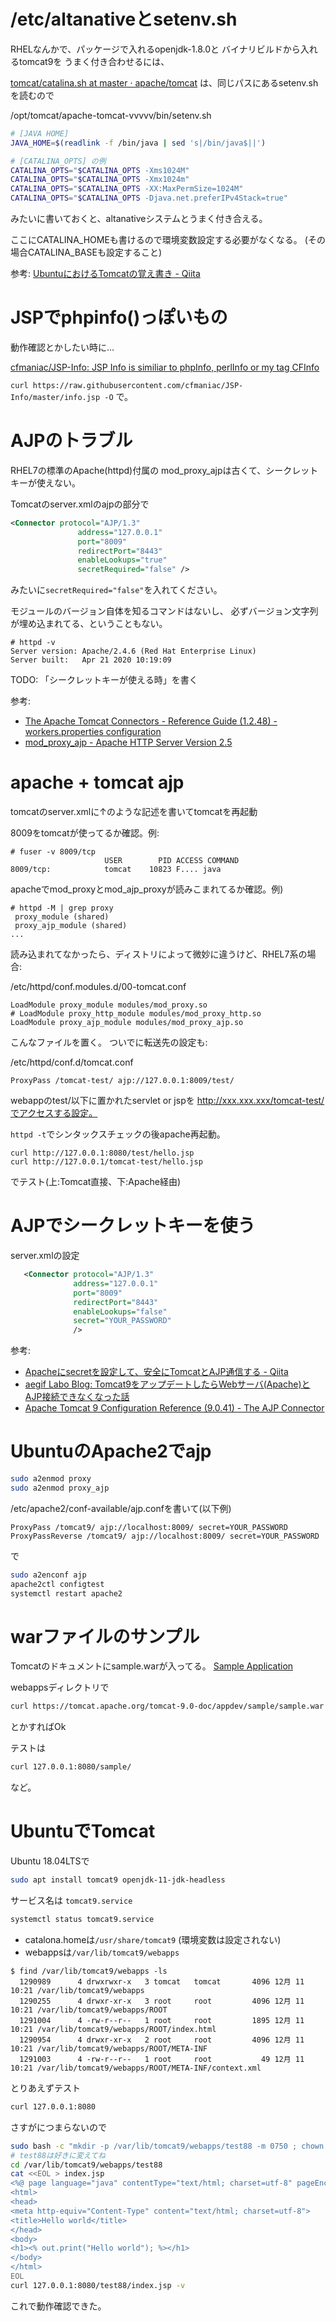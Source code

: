 
# /etc/altanativeとsetenv.sh

RHELなんかで、パッケージで入れるopenjdk-1.8.0と
バイナリビルドから入れるtomcat9を
うまく付き合わせるには、

[tomcat/catalina.sh at master · apache/tomcat](https://github.com/apache/tomcat/blob/master/bin/catalina.sh)
は、同じパスにあるsetenv.shを読むので

/opt/tomcat/apache-tomcat-vvvvv/bin/setenv.sh
```sh
# [JAVA HOME]
JAVA_HOME=$(readlink -f /bin/java | sed 's|/bin/java$||')

# [CATALINA_OPTS] の例
CATALINA_OPTS="$CATALINA_OPTS -Xms1024M"
CATALINA_OPTS="$CATALINA_OPTS -Xmx1024m"
CATALINA_OPTS="$CATALINA_OPTS -XX:MaxPermSize=1024M"
CATALINA_OPTS="$CATALINA_OPTS -Djava.net.preferIPv4Stack=true"
```
みたいに書いておくと、altanativeシステムとうまく付き合える。

ここにCATALINA_HOMEも書けるので環境変数設定する必要がなくなる。
(その場合CATALINA_BASEも設定すること)

参考:
[UbuntuにおけるTomcatの覚え書き - Qiita](https://qiita.com/hidekuro/items/119317f826253326e490)


# JSPでphpinfo()っぽいもの

動作確認とかしたい時に...

[cfmaniac/JSP-Info: JSP Info is similiar to phpInfo, perlInfo or my tag CFInfo](https://github.com/cfmaniac/JSP-Info)

`curl https://raw.githubusercontent.com/cfmaniac/JSP-Info/master/info.jsp -O`
で。


# AJPのトラブル

RHEL7の標準のApache(httpd)付属の
mod_proxy_ajpは古くて、シークレットキーが使えない。

Tomcatのserver.xmlのajpの部分で

```xml
<Connector protocol="AJP/1.3"
               address="127.0.0.1"
               port="8009"
               redirectPort="8443"
               enableLookups="true"
               secretRequired="false" />
```
みたいに`secretRequired="false"`を入れてください。

モジュールのバージョン自体を知るコマンドはないし、
必ずバージョン文字列が埋め込まれてる、ということもない。
```
# httpd -v
Server version: Apache/2.4.6 (Red Hat Enterprise Linux)
Server built:   Apr 21 2020 10:19:09
```

TODO: 「シークレットキーが使える時」を書く

参考:
- [The Apache Tomcat Connectors - Reference Guide (1.2.48) - workers.properties configuration](https://tomcat.apache.org/connectors-doc/reference/workers.html)
- [mod_proxy_ajp - Apache HTTP Server Version 2.5](https://httpd.apache.org/docs/trunk/en/mod/mod_proxy_ajp.html)

# apache + tomcat ajp

tomcatのserver.xmlに↑のような記述を書いてtomcatを再起動

8009をtomcatが使ってるか確認。例:
```
# fuser -v 8009/tcp
                     USER        PID ACCESS COMMAND
8009/tcp:            tomcat    10823 F.... java
```

apacheでmod_proxyとmod_ajp_proxyが読みこまれてるか確認。例)
```
# httpd -M | grep proxy
 proxy_module (shared)
 proxy_ajp_module (shared)
...
```

読み込まれてなかったら、ディストリによって微妙に違うけど、RHEL7系の場合:

/etc/httpd/conf.modules.d/00-tomcat.conf
```
LoadModule proxy_module modules/mod_proxy.so
# LoadModule proxy_http_module modules/mod_proxy_http.so
LoadModule proxy_ajp_module modules/mod_proxy_ajp.so
```
こんなファイルを置く。
ついでに転送先の設定も:

/etc/httpd/conf.d/tomcat.conf
```
ProxyPass /tomcat-test/ ajp://127.0.0.1:8009/test/
```
webappのtest/以下に置かれたservlet or jspを
http://xxx.xxx.xxx/tomcat-test/でアクセスする設定。

`httpd -t`でシンタックスチェックの後apache再起動。

```
curl http://127.0.0.1:8080/test/hello.jsp
curl http://127.0.0.1/tomcat-test/hello.jsp
```
でテスト(上:Tomcat直接、下:Apache経由)

# AJPでシークレットキーを使う

server.xmlの設定
```xml
   <Connector protocol="AJP/1.3"
              address="127.0.0.1"
              port="8009"
              redirectPort="8443"
              enableLookups="false"
              secret="YOUR_PASSWORD"
              />
```

参考:
- [Apacheにsecretを設定して、安全にTomcatとAJP通信する - Qiita](https://qiita.com/polarbear08/items/f016a0675e6c9637e7b8)
- [aegif Labo Blog: Tomcat9をアップデートしたらWebサーバ(Apache)とAJP接続できなくなった話](http://labo-blog.aegif.jp/2020/05/tomcat9webapacheajp.html)
- [Apache Tomcat 9 Configuration Reference (9.0.41) - The AJP Connector](https://tomcat.apache.org/tomcat-9.0-doc/config/ajp.html)

# UbuntuのApache2でajp

```sh
sudo a2enmod proxy
sudo a2enmod proxy_ajp
```

/etc/apache2/conf-available/ajp.confを書いて(以下例)
```
ProxyPass /tomcat9/ ajp://localhost:8009/ secret=YOUR_PASSWORD
ProxyPassReverse /tomcat9/ ajp://localhost:8009/ secret=YOUR_PASSWORD
```

で
```sh
sudo a2enconf ajp
apache2ctl configtest
systemctl restart apache2
```

# warファイルのサンプル

Tomcatのドキュメントにsample.warが入ってる。
[Sample Application](https://tomcat.apache.org/tomcat-9.0-doc/appdev/sample/)

webappsディレクトリで
```sh
curl https://tomcat.apache.org/tomcat-9.0-doc/appdev/sample/sample.war -O
```
とかすればOk

テストは
```sh
curl 127.0.0.1:8080/sample/
```
など。

# UbuntuでTomcat

Ubuntu 18.04LTSで
```sh
sudo apt install tomcat9 openjdk-11-jdk-headless
```
サービス名は `tomcat9.service`
```sh
systemctl status tomcat9.service
```
- catalona.homeは`/usr/share/tomcat9` (環境変数は設定されない)
- webappsは`/var/lib/tomcat9/webapps`

```
$ find /var/lib/tomcat9/webapps -ls
  1290989      4 drwxrwxr-x   3 tomcat   tomcat       4096 12月 11 10:21 /var/lib/tomcat9/webapps
  1290255      4 drwxr-xr-x   3 root     root         4096 12月 11 10:21 /var/lib/tomcat9/webapps/ROOT
  1291004      4 -rw-r--r--   1 root     root         1895 12月 11 10:21 /var/lib/tomcat9/webapps/ROOT/index.html
  1290954      4 drwxr-xr-x   2 root     root         4096 12月 11 10:21 /var/lib/tomcat9/webapps/ROOT/META-INF
  1291003      4 -rw-r--r--   1 root     root           49 12月 11 10:21 /var/lib/tomcat9/webapps/ROOT/META-INF/context.xml
```

とりあえずテスト
```sh
curl 127.0.0.1:8080
```

さすがにつまらないので
```sh
sudo bash -c "mkdir -p /var/lib/tomcat9/webapps/test88 -m 0750 ; chown $UID:tomcat /var/lib/tomcat9/webapps/test88"
# test88は好きに変えてね
cd /var/lib/tomcat9/webapps/test88
cat <<EOL > index.jsp
<%@ page language="java" contentType="text/html; charset=utf-8" pageEncoding="utf-8" session="false"%><!DOCTYPE html>
<html>
<head>
<meta http-equiv="Content-Type" content="text/html; charset=utf-8">
<title>Hello world</title>
</head>
<body>
<h1><% out.print("Hello world"); %></h1>
</body>
</html>
EOL
curl 127.0.0.1:8080/test88/index.jsp -v
```

これで動作確認できた。